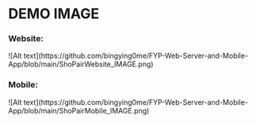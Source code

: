<h1>DEMO IMAGE</h1>
<h3>Website:</h3>
<p>![Alt text](https://github.com/bingying0me/FYP-Web-Server-and-Mobile-App/blob/main/ShoPairWebsite_IMAGE.png)</p>
<h3>Mobile:</h3>
<p>![Alt text](https://github.com/bingying0me/FYP-Web-Server-and-Mobile-App/blob/main/ShoPairMobile_IMAGE.png)</p>
